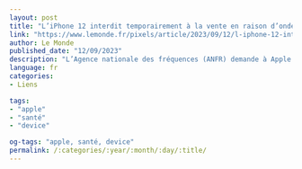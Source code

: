 ```yaml
---
layout: post
title: "L’iPhone 12 interdit temporairement à la vente en raison d’ondes trop puissantes"
link: "https://www.lemonde.fr/pixels/article/2023/09/12/l-iphone-12-interdit-temporairement-de-vente-en-raison-d-ondes-trop-puissantes_6189084_4408996.html"
author: Le Monde
published_date: "12/09/2023"
description: "L’Agence nationale des fréquences (ANFR) demande à Apple de retirer du marché français son téléphone et d’apporter des mesures correctives « dans les meilleurs délais » à ceux en circulation. Le géant américain prévoit de contester les conclusions de l’agence. "
language: fr
categories:
- Liens

tags:
- "apple"
- "santé"
- "device"

og-tags: "apple, santé, device"
permalink: /:categories/:year/:month/:day/:title/
---
```


